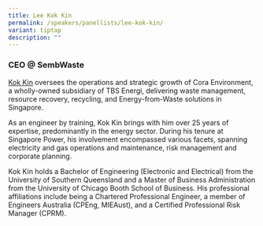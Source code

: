 ```yaml
---
title: Lee Kok Kin
permalink: /speakers/panellists/lee-kok-kin/
variant: tiptap
description: ""
---
```

<h3><strong>CEO @ SembWaste</strong></h3>
<p><a href="https://www.linkedin.com/in/kok-kin-lee-9b72b821/" rel="noopener nofollow" target="_blank">Kok Kin</a> oversees
the operations and strategic growth of Cora Environment, a wholly-owned
subsidiary of TBS Energi, delivering waste management, resource recovery,
recycling, and Energy-from-Waste solutions in Singapore.</p>
<p>As an engineer by training, Kok Kin brings with him over 25 years of expertise,
predominantly in the energy sector. During his tenure at Singapore Power,
his involvement encompassed various facets, spanning electricity and gas
operations and maintenance, risk management and corporate planning.</p>
<p>Kok Kin holds a Bachelor of Engineering (Electronic and Electrical) from
the University of Southern Queensland and a Master of Business Administration
from the University of Chicago Booth School of Business. His professional
affiliations include being a Chartered Professional Engineer, a member
of Engineers Australia (CPEng, MIEAust), and a Certified Professional Risk
Manager (CPRM).</p>
<p></p>
<p></p>